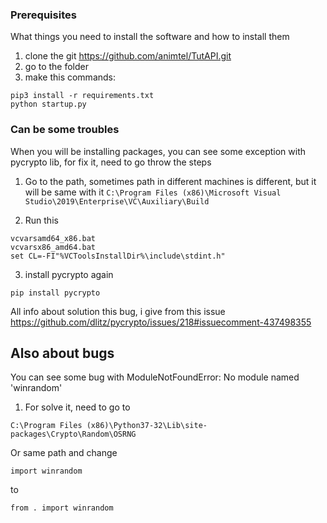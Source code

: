 ### Prerequisites

What things you need to install the software and how to install them

1) clone the git https://github.com/animtel/TutAPI.git
2) go to the folder
3) make this commands:
```
pip3 install -r requirements.txt
python startup.py
```

### Can be some troubles

When you will be installing packages, you can see some exception with pycrypto lib, for fix it, need to go throw the steps

1) Go to the path, sometimes path in different machines is different, but it will be same with it
`C:\Program Files (x86)\Microsoft Visual Studio\2019\Enterprise\VC\Auxiliary\Build`

2) Run this
```
vcvarsamd64_x86.bat
vcvarsx86_amd64.bat
set CL=-FI"%VCToolsInstallDir%\include\stdint.h"
```
3) install pycrypto again
```
pip install pycrypto
```

All info about solution this bug, i give from this issue https://github.com/dlitz/pycrypto/issues/218#issuecomment-437498355


## Also about bugs

You can see some bug with ModuleNotFoundError: No module named 'winrandom'

1) For solve it, need to go to
```
C:\Program Files (x86)\Python37-32\Lib\site-packages\Crypto\Random\OSRNG
```
Or same path and change
```
import winrandom
```
to
```
from . import winrandom
```
